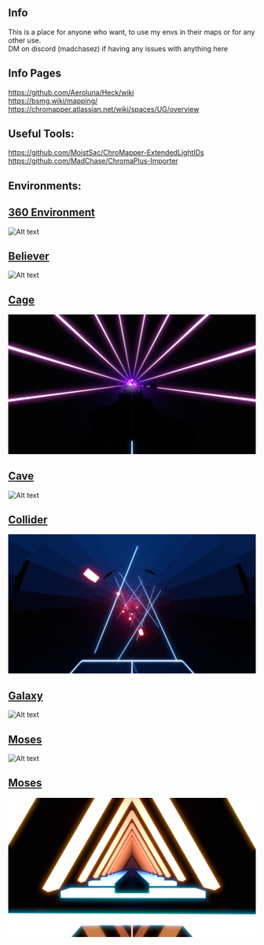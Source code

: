 ## Info
This is a place for anyone who want, to use my envs in their maps or for any other use.    
DM on discord (madchasez) if having any issues with anything here      

## Info Pages
https://github.com/Aeroluna/Heck/wiki    
https://bsmg.wiki/mapping/    
https://chromapper.atlassian.net/wiki/spaces/UG/overview         

## Useful Tools:    
https://github.com/MoistSac/ChroMapper-ExtendedLightIDs    
https://github.com/MadChase/ChromaPlus-Importer    
     
## Environments:
## [360 Environment](Main%20Envs/360%20env) </h1>
![Alt text](Main%20Envs/360%20env/PIC.png)

## [Believer](Main%20Envs/Believer)
![Alt text](Main%20Envs/Believer/PIC.png)

## [Cage](Main%20Envs/Cage)
![Alt text](Main%20Envs/Cage/PIC.png)

## [Cave](Main%20Envs/Cave)
![Alt text](Main%20Envs/Cave/PIC.png)

## [Collider](Main%20Envs/Collider)
![Alt text](Main%20Envs/Collider/PIC.png)

## [Galaxy](Main%20Envs/Galaxy)
![Alt text](Main%20Envs/Galaxy/PIC.png)

## [Moses](Main%20Envs/Moses)
![Alt text](Main%20Envs/Moses/PIC.png)

## [Moses](Main%20Envs/Movin)
![Alt text](Main%20Envs/Movin/PIC.png)
